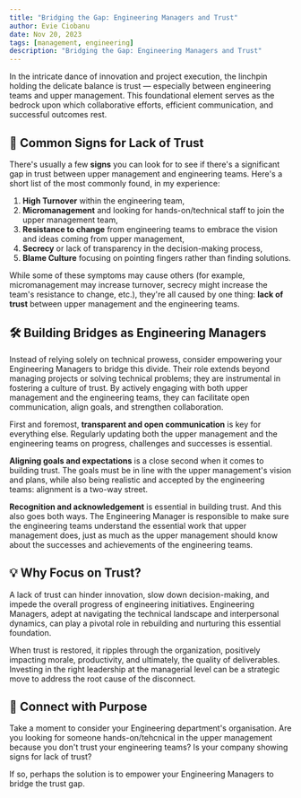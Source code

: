 ```yaml
---
title: "Bridging the Gap: Engineering Managers and Trust"
author: Evie Ciobanu
date: Nov 20, 2023
tags: [management, engineering]
description: "Bridging the Gap: Engineering Managers and Trust"
---
```


In the intricate dance of innovation and project execution, the
linchpin holding the delicate balance is trust — especially between
engineering teams and upper management. This foundational element
serves as the bedrock upon which collaborative efforts, efficient
communication, and successful outcomes rest.

## 🚧 Common Signs for Lack of Trust

There's usually a few **signs** you can look for to see if there's a
significant gap in trust between upper management and engineering
teams. Here's a short list of the most commonly found, in my
experience:

1. **High Turnover** within the engineering team,
2. **Micromanagement** and looking for hands-on/technical staff to join
the upper management team,
3. **Resistance to change** from engineering teams to embrace the vision
and ideas coming from upper management,
4. **Secrecy** or lack of transparency in the decision-making process,
5. **Blame Culture** focusing on pointing fingers rather than finding
solutions.

While some of these symptoms may cause others (for example,
micromanagement may increase turnover, secrecy might increase the
team's resistance to change, etc.), they're all caused by one thing:
**lack of trust** between upper management and the engineering teams.

## 🛠️ Building Bridges as Engineering Managers

Instead of relying solely on technical prowess, consider empowering
your Engineering Managers to bridge this divide. Their role extends
beyond managing projects or solving technical problems; they are
instrumental in fostering a culture of trust. By actively engaging with
both upper management and the engineering teams, they can facilitate
open communication, align goals, and strengthen collaboration.

First and foremost, **transparent and open communication** is key for
everything else. Regularly updating both the upper management and the
engineering teams on progress, challenges and successes is essential.

**Aligning goals and expectations** is a close second when it comes to
building trust. The goals must be in line with the upper management's
vision and plans, while also being realistic and accepted by the
engineering teams: alignment is a two-way street.

**Recognition and acknowledgement** is essential in building trust. And
this also goes both ways. The Engineering Manager is responsible to
make sure the engineering teams understand the essential work that
upper management does, just as much as the upper management should
know about the successes and achievements of the engineering teams.

## 💡 Why Focus on Trust?

A lack of trust can hinder innovation, slow down decision-making, and
impede the overall progress of engineering initiatives. Engineering
Managers, adept at navigating the technical landscape and
interpersonal dynamics, can play a pivotal role in rebuilding and
nurturing this essential foundation.

When trust is restored, it ripples through the organization,
positively impacting morale, productivity, and ultimately, the quality
of deliverables. Investing in the right leadership at the managerial
level can be a strategic move to address the root cause of the
disconnect.

## 🔗 Connect with Purpose

Take a moment to consider your Engineering department's organisation.
Are you looking for someone hands-on/tehcnical in the upper management
because you don't trust your engineering teams? Is your company showing
signs for lack of trust?

If so, perhaps the solution is to empower your Engineering Managers to
bridge the trust gap.
